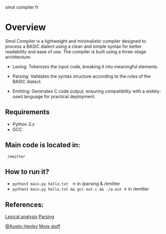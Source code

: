 smol compiler fr 

# Overview
Smol Compiler is a lightweight and minimalistic compiler designed to process a BASIC dialect using a clean and simple syntax for better readability and ease of use. The compiler is built using a three-stage architecture:

- Lexing: Tokenizes the input code, breaking it into meaningful elements.

- Parsing: Validates the syntax structure according to the rules of the BASIC dialect.

- Emitting: Generates C code output, ensuring compatibility with a widely-used language for practical deployment.

## Requirements

- Python 3.x
- GCC 

## Main code is located in:
``` /emitter```

## How to run it?

- ```python3 main.py hello.txt ``` -> in /parsing & /emitter 
- ```python3 main.py hello.txt && gcc out.c && ./a.out``` -> in /emitter 

## References:
[Lexical analysis](https://en.wikipedia.org/wiki/Lexical_analysis)
[Parsing](https://en.wikipedia.org/wiki/Parsing)

[@Austin Henley](https://austinhenley.com/blog/teenytinycompiler1.html)
[More stuff](https://craftinginterpreters.com/contents.html)
